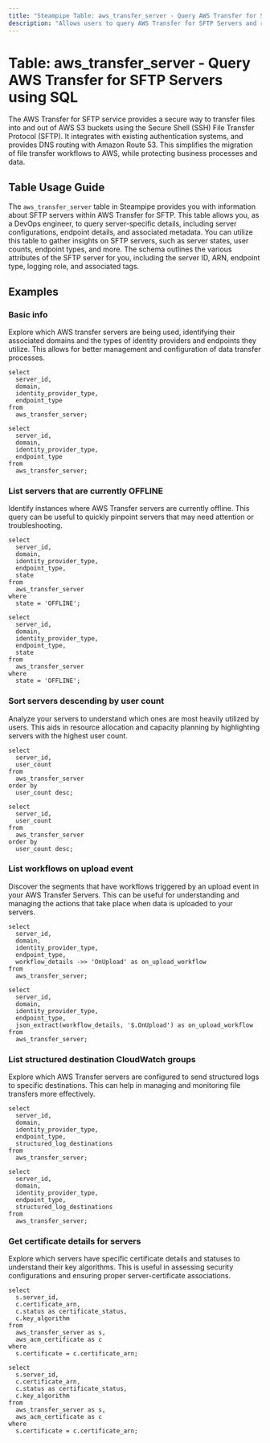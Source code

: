 ```yaml
---
title: "Steampipe Table: aws_transfer_server - Query AWS Transfer for SFTP Servers using SQL"
description: "Allows users to query AWS Transfer for SFTP Servers and retrieve detailed information about SFTP servers in their AWS account."
---
```


# Table: aws_transfer_server - Query AWS Transfer for SFTP Servers using SQL

The AWS Transfer for SFTP service provides a secure way to transfer files into and out of AWS S3 buckets using the Secure Shell (SSH) File Transfer Protocol (SFTP). It integrates with existing authentication systems, and provides DNS routing with Amazon Route 53. This simplifies the migration of file transfer workflows to AWS, while protecting business processes and data.

## Table Usage Guide

The `aws_transfer_server` table in Steampipe provides you with information about SFTP servers within AWS Transfer for SFTP. This table allows you, as a DevOps engineer, to query server-specific details, including server configurations, endpoint details, and associated metadata. You can utilize this table to gather insights on SFTP servers, such as server states, user counts, endpoint types, and more. The schema outlines the various attributes of the SFTP server for you, including the server ID, ARN, endpoint type, logging role, and associated tags.

## Examples

### Basic info
Explore which AWS transfer servers are being used, identifying their associated domains and the types of identity providers and endpoints they utilize. This allows for better management and configuration of data transfer processes.

```sql+postgres
select
  server_id,
  domain,
  identity_provider_type,
  endpoint_type
from
  aws_transfer_server;
```

```sql+sqlite
select
  server_id,
  domain,
  identity_provider_type,
  endpoint_type
from
  aws_transfer_server;
```
### List servers that are currently OFFLINE
Identify instances where AWS Transfer servers are currently offline. This query can be useful to quickly pinpoint servers that may need attention or troubleshooting.

```sql+postgres
select
  server_id,
  domain,
  identity_provider_type,
  endpoint_type,
  state
from
  aws_transfer_server
where
  state = 'OFFLINE';
```

```sql+sqlite
select
  server_id,
  domain,
  identity_provider_type,
  endpoint_type,
  state
from
  aws_transfer_server
where
  state = 'OFFLINE';
```

### Sort servers descending by user count
Analyze your servers to understand which ones are most heavily utilized by users. This aids in resource allocation and capacity planning by highlighting servers with the highest user count.

```sql+postgres
select
  server_id,
  user_count
from
  aws_transfer_server
order by
  user_count desc;
```

```sql+sqlite
select
  server_id,
  user_count
from
  aws_transfer_server
order by
  user_count desc;
```

### List workflows on upload event
Discover the segments that have workflows triggered by an upload event in your AWS Transfer Servers. This can be useful for understanding and managing the actions that take place when data is uploaded to your servers.

```sql+postgres
select
  server_id,
  domain,
  identity_provider_type,
  endpoint_type,
  workflow_details ->> 'OnUpload' as on_upload_workflow
from
  aws_transfer_server;
```

```sql+sqlite
select
  server_id,
  domain,
  identity_provider_type,
  endpoint_type,
  json_extract(workflow_details, '$.OnUpload') as on_upload_workflow
from
  aws_transfer_server;
```

### List structured destination CloudWatch groups
Explore which AWS Transfer servers are configured to send structured logs to specific destinations. This can help in managing and monitoring file transfers more effectively.

```sql+postgres
select
  server_id,
  domain,
  identity_provider_type,
  endpoint_type,
  structured_log_destinations
from
  aws_transfer_server;
```

```sql+sqlite
select
  server_id,
  domain,
  identity_provider_type,
  endpoint_type,
  structured_log_destinations
from
  aws_transfer_server;
```

### Get certificate details for servers
Explore which servers have specific certificate details and statuses to understand their key algorithms. This is useful in assessing security configurations and ensuring proper server-certificate associations.

```sql+postgres
select
  s.server_id,
  c.certificate_arn,
  c.status as certificate_status,
  c.key_algorithm
from
  aws_transfer_server as s,
  aws_acm_certificate as c
where
  s.certificate = c.certificate_arn;
```

```sql+sqlite
select
  s.server_id,
  c.certificate_arn,
  c.status as certificate_status,
  c.key_algorithm
from
  aws_transfer_server as s,
  aws_acm_certificate as c
where
  s.certificate = c.certificate_arn;
```
